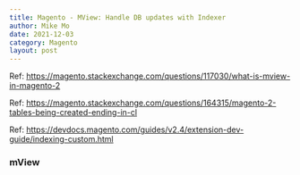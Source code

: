```yaml
---
title: Magento - MView: Handle DB updates with Indexer
author: Mike Mo
date: 2021-12-03
category: Magento
layout: post
---
```


Ref: https://magento.stackexchange.com/questions/117030/what-is-mview-in-magento-2

Ref: https://magento.stackexchange.com/questions/164315/magento-2-tables-being-created-ending-in-cl

Ref: https://devdocs.magento.com/guides/v2.4/extension-dev-guide/indexing-custom.html
### mView
